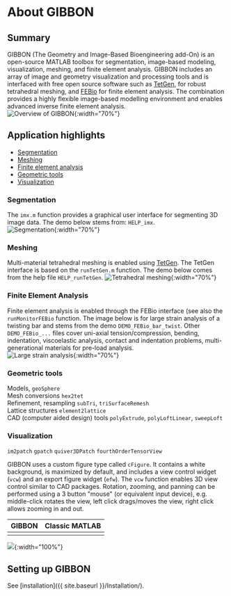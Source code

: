 # About GIBBON

## Summary
GIBBON (The Geometry and Image-Based Bioengineering add-On) is an open-source MATLAB toolbox for segmentation, image-based modeling, visualization, meshing, and finite element analysis. GIBBON includes an array of image and geometry visualization and processing tools and is interfaced with free open source software such as [TetGen](http://wias-berlin.de/software/tetgen/), for robust tetrahedral meshing, and [FEBio](http://febio.org/) for finite element analysis. The combination provides a highly flexible image-based modelling environment and enables advanced inverse finite element analysis.   
![Overview of GIBBON](html/GIBBON_overview.jpg){:width="70%"}

## Application highlights   
- [Segmentation](#Segmentation)  
- [Meshing](#Meshing)  
- [Finite element analysis](#FEA)
- [Geometric tools](#Geometric)
- [Visualization](#Visualization)    

### Segmentation  <a name="Segmentation"></a>    
The `imx.m` function provides a graphical user interface for segmenting 3D image data. The demo below stems from: `HELP_imx`.   
![Segmentation](/img/imx_demo.gif){:width="70%"}

### Meshing <a name="Meshing"></a>   
Multi-material tetrahedral meshing is enabled using [TetGen](http://wias-berlin.de/software/tetgen/). The TetGen interface is based on the `runTetGen.m` function. The demo below comes from the help file `HELP_runTetGen`.
![Tetrahedral meshing](/img/bunnyMesh.gif){:width="70%"}

### Finite Element Analysis <a name="FEA"></a>   
Finite element analysis is enabled through the FEBio interface (see also the `runMonitorFEBio` function.
The image below is for large strain analysis of a twisting bar and stems from the demo `DEMO_FEBio_bar_twist`. Other `DEMO_FEBio_...` files cover uni-axial tension/compression, bending, indentation, viscoelastic analysis, contact and indentation problems, multi-generational materials for pre-load analysis.   
![Large strain analysis](/img/barTwist.gif){:width="70%"}

### Geometric tools <a name="Geometric"></a>   
Models, `geoSphere`   
Mesh conversions `hex2tet`   
Refinement, resampling `subTri`, `triSurfaceRemesh`     
Lattice structures  `element2lattice`   
CAD (computer aided design) tools `polyExtrude`, `polyLoftLinear`, `sweepLoft`

### Visualization <a name="Visualization"></a>    
`im2patch` `gpatch` `quiver3DPatch` `fourthOrderTensorView`

GIBBON uses a custom figure type called `cFigure`. It contains a white background, is maximized by default, and includes a view control widget (`vcw`) and an export figure widget (`efw`). The `vcw` function enables 3D view control similar to CAD packages. Rotation, zooming, and panning can be performed using a 3 button "mouse" (or equivalent input device), e.g. middle-click rotates the view, left click drags/moves the view, right click allows zooming in and out.

| GIBBON | Classic MATLAB |   
|:--|--:|   
|  |  |   

 ![](/img/gibbonViewControl.gif){:width="100%"}

## Setting up GIBBON
See [installation]({{ site.baseurl }}/Installation/).
